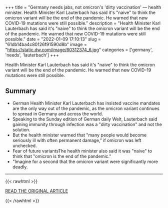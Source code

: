+++
title = "Germany needs jabs, not omicron's 'dirty vaccination' — health minister. Health Minister Karl Lauterbach has said it's \"naive\" to think the omicron variant will be the end of the pandemic. He warned that new COVID-19 mutations were still possible."
description = "Health Minister Karl Lauterbach has said it's \"naive\" to think the omicron variant will be the end of the pandemic. He warned that new COVID-19 mutations were still possible."
date = "2022-01-09 17:10:13"
slug = "61db14ba4c80126f91590d8b"
image = "https://static.dw.com/image/60312374_6.jpg"
categories = ['germany', 'needs', 'lauterbach']
+++

Health Minister Karl Lauterbach has said it's \"naive\" to think the omicron variant will be the end of the pandemic. He warned that new COVID-19 mutations were still possible.

## Summary

- German Health Minister Karl Lauterbach has insisted vaccine mandates are the only way out of the pandemic, as the omicron variant continues to spread in Germany and across the world.
- Speaking to the Sunday edition of German daily Welt, Lauterbach said gaining immunity through infection was a "dirty vaccination" and not the solution.
- But the health minister warned that "many people would become seriously ill with often permanent damage," if omicron was left unchecked.
- Fear of future variantsThe health minister also said it was "naive" to think that "omicron is the end of the pandemic."
- "Imagine for a second that the omicron variant were significantly more deadly.

---

{{< rawhtml >}}
  <p class="article-category">
    <a target="_blank" href="https://www.dw.com/en/germany-needs-jabs-not-omicrons-dirty-vaccination-health-minister/a-60366926">READ THE ORIGINAL ARTICLE</a>
  </p>
{{< /rawhtml >}}
